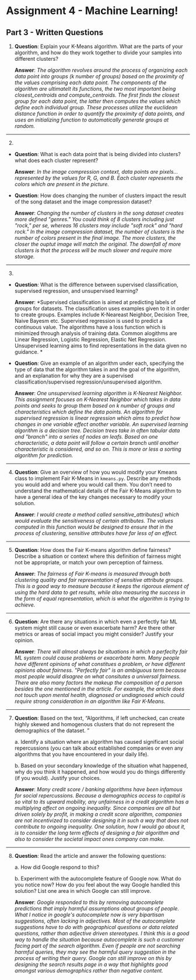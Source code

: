 # Assignment 4 - Machine Learning!

  

## Part 3 - Written Questions

  

1.  **Question**: Explain your K-Means algorithm. What are the parts of your algorithm, and how do they work together to divide your samples into different clusters?

	**Answer**: *The algorithm revolves around the process of organizing each data point into groups (k number of groups) based on the proximity of the values comprising each data point. The components of the algorithm are ultimatelt its functions, the two most important being closest_centroids and compute_centroids. The first finds the closest group for each data point, the latter then computes the values which define each individual group. These processes utilize the euclidean distance function in order to quantify the proximity of data points, and uses an initializing function to automatically generate groups at random.*

------------------------------  

2.

- **Question**: What is each data point that is being divided into clusters? what does each cluster represent?

	 **Answer**: *In the image compression context, data points are pixels... represented by the values for R, G, and B. Each cluster represents the colors which are present in the picture.*

  

- **Question**: How does changing the number of clusters impact the result of the song dataset and the image compression dataset?

	**Answer**: *Changing the number of clusters in the song dataset creates more defined "genres." You could think of 8 clusters including just "rock," per se, whereas 16 clusters may include "soft rock" and "hard rock." In the image compression dataset, the number of clusters is the number of colors present in the final image. The more clusters, the closer the ouptut image will match the original. The downfall of more clusters is that the process will be much slower and require more storage.*

------------------------------

3.

- **Question**: What is the difference between supervised classification, supervised regression, and unsupervised learning?

	**Answer**: *Supervised classification is aimed at predicting labels of groups for datasets. The classification uses examples given to it in order to create groups. Examples include K-Neareast Neighbor, Decision Tree, Naive Bayesm etc.
	Supervised regression is used to predict a continuous value. The algorithms have a loss function which is minimized through analysis of training data. Common alogithms are Linear Regression, Logistic Regression, Elastic Net Regression.
	Unsupervised learning aims to find representations in the data given no guidance. *

- **Question**: Give an example of an algorithm under each, specifying the type of data that the algorithm takes in and the goal of the algorithm, and an explanation for why they are a supervised classification/supervised regression/unsupervised algorithm.

	**Answer**: *One unsupervised learning algorithm is K-Nearest Neighbor. This assignment focuses on K-Nearest Neighbor which takes in data points and seeks to group them based on k number of groups and characteristics which define the data points. An algorithm for supervised regression is linear regression which aims to predict how changes in one variable effect another variable. An supervised learning algorithm is a decision tree. Decision trees take in often tabular data and "branch" into a series of nodes an leafs. Based on one characteristic, a data point will follow a certain branch until another characteristic is considered, and so on. This is more or less a sorting algorithm for prediction.*

------------------------------

4. **Question**: Give an overview of how you would modify your Kmeans class to implement Fair K-Means in  `kmeans.py`. Describe any methods you would add and where you would call them. You don’t need to understand the mathematical details of the Fair K-Means algorithm to have a general idea of the key changes necessary to modify your solution.

	**Answer**: *I would create a method called sensitive_attributes() which would evaluate the sensitiveness of certain attributes. The values computed in this function would be designed to ensure that in the process of clustering, sensitive attributes have far less of an effect.*

------------------------------

5. **Question**:  How does the Fair K-means algorithm define fairness? Describe a situation or context where this definition of fairness might not be appropriate, or match your own perception of fairness.

	**Answer**: *The fairness of Fair K-means is measured through both clustering quality and fair representation of sensitive attribute groups. This is a good way to measure because it keeps the rigorous element of using the hard data to get results, while also measuring the success in the form of equal representation, which is what the algorithm is trying to achieve.*

------------------------------

6. **Question**: Are there any situations in which even a perfectly fair ML system might still cause or even exacerbate harm? Are there other metrics or areas of social impact you might consider? Justify your opinion.

	**Answer**: *There will almost always be situations in which a perfeclty fair ML system could cause problems or exacerbate harm. Many people have different opinions of what constitues a problem, or have different opinions about fairness. "Perfectly fair" is an ambiguous term because most people would disagree on what consitutes a universal fairness. There are also many factors the makeup the composition of a person besides the one mentioned in the article. For example, the article does not touch upon mental health, diagnosed or undiagnosed which could require strong consideration in an algorithm like Fair K-Means.*

------------------------------

7. **Question**:
	Based on the text, “Algorithms, if left unchecked, can create highly skewed and homogenous clusters that do not represent the demographics of the dataset. ”

	a. Identify a situation where an algorithm has caused significant social repercussions (you can talk about established companies or even any algorithms that you have encountered in your daily life).

	b. Based on your secondary knowledge of the situation what happened, why do you think it happened, and how would you do things differently (if you would). Justify your choices.

	**Answer**: *Many credit score / banking algorithms have been infamous for social repercussions. Because a demographics access to capital is so vital to its upward mobility, any unfairness in a credit algorithm has a multiplying affect on ongoing inequality. Since companies are all but driven solely by profit, in making a credit score algorithm, companies are not incentivized to consider designing it in such a way that does not contribute to ongoing inequality. One solution, how I would go about it, is to consider the long term effects of designing a fair algorithm and also to consider the societal impact ones company can make.*


------------------------------


8. **Question**:
	Read the article and answer the following questions:

	a. How did Google respond to this? 

	b. Experiment with the autocomplete feature of Google now. What do you notice now? How do you feel about the way Google handled this solution? List one area in which Google can still improve.

	**Answer**: *Google responded to this by removing autocomplete predictions that imply harmful assumptions about groups of people. What I notice in google's autocomplete now is very bipartisan suggestions, often lacking in adjectives. Most of the autocomplete suggestions have to do with geographical questions or data related questions, rather than adjective driven stereotypes. I think this is a good way to handle the situation because autocomplete is such a customer facing part of the search algorithm. Even if people are not searching harmful queries, they may see the harmful query suggestion in the process of writing their query. Google can still improve on this by designing the search results page in a way that highlights good amongst various demographics rather than negative content.*